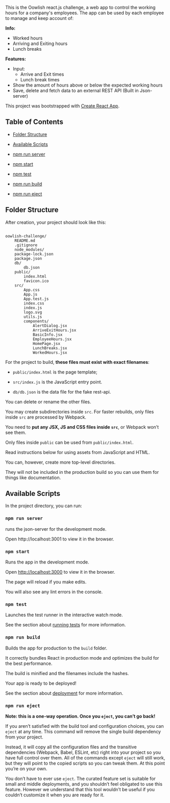 This is the Oowlish react.js challenge, a web app to control the working hours for a company's employees. The app can be used by each employee to manage and keep account of:

**Info:**

- Worked hours
- Arriving and Exiting hours
- Lunch breaks

**Features:**

- Input:
  - Arrive and Exit times
  - Lunch break times
- Show the amount of hours above or below the expected working hours
- Save, delete and fetch data to an external REST API (Built in Json-server)

This project was bootstrapped with [Create React App](https://github.com/facebookincubator/create-react-app).

## Table of Contents

- [Folder Structure](#folder-structure)

- [Available Scripts](#available-scripts)

- [npm run server](#npm-run-server)

- [npm start](#npm-start)

- [npm test](#npm-test)

- [npm run build](#npm-run-build)

- [npm run eject](#npm-run-eject)

## Folder Structure

After creation, your project should look like this:

```

oowlish-challenge/
	README.md
  	.gitignore
	node_modules/
	package-lock.json
	package.json
	db/
		db.json
	public/
		index.html
		favicon.ico
	src/
		App.css
		App.js
		App.test.js
		index.css
		index.js
		logo.svg
		utils.js
		components/
			AlertDialog.jsx
			ArriveExitHours.jsx
			BasicInfo.jsx
			EmployeeHours.jsx
			HomePage.jsx
			LunchBreaks.jsx
			WorkedHours.jsx

```

For the project to build, **these files must exist with exact filenames**:

- `public/index.html` is the page template;

- `src/index.js` is the JavaScript entry point.

- `db/db.json` is the data file for the fake rest-api.

You can delete or rename the other files.

You may create subdirectories inside `src`. For faster rebuilds, only files inside `src` are processed by Webpack.<br>

You need to **put any JSX, JS and CSS files inside `src`**, or Webpack won’t see them.

Only files inside `public` can be used from `public/index.html`.<br>

Read instructions below for using assets from JavaScript and HTML.

You can, however, create more top-level directories.<br>

They will not be included in the production build so you can use them for things like documentation.

## Available Scripts

In the project directory, you can run:

### `npm run server`

runs the json-server for the development mode.<br>

Open http://localhost:3001 to view it in the browser.

### `npm start`

Runs the app in the development mode.<br>

Open [http://localhost:3000](http://localhost:3000) to view it in the browser.

The page will reload if you make edits.<br>

You will also see any lint errors in the console.

### `npm test`

Launches the test runner in the interactive watch mode.<br>

See the section about [running tests](#running-tests) for more information.

### `npm run build`

Builds the app for production to the `build` folder.<br>

It correctly bundles React in production mode and optimizes the build for the best performance.

The build is minified and the filenames include the hashes.<br>

Your app is ready to be deployed!

See the section about [deployment](#deployment) for more information.

### `npm run eject`

**Note: this is a one-way operation. Once you `eject`, you can’t go back!**

If you aren’t satisfied with the build tool and configuration choices, you can `eject` at any time. This command will remove the single build dependency from your project.

Instead, it will copy all the configuration files and the transitive dependencies (Webpack, Babel, ESLint, etc) right into your project so you have full control over them. All of the commands except `eject` will still work, but they will point to the copied scripts so you can tweak them. At this point you’re on your own.

You don’t have to ever use `eject`. The curated feature set is suitable for small and middle deployments, and you shouldn’t feel obligated to use this feature. However we understand that this tool wouldn’t be useful if you couldn’t customize it when you are ready for it.
